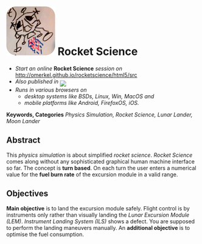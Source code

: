<img alt="Rocket Science Icon" src="/html5/src/img/icons/rocketscience-128.png" /> Rocket Science
=============

* _Start an online_ __Rocket Science__ _session on_ http://omerkel.github.io/rocketscience/html5/src
* <em>Also published in</em> <a href="https://marketplace.firefox.com/app/ucthello"><img align="middle" width="150px" src="https://marketplace.cdn.mozilla.net/media/fireplace/img/pretty/marketplace_logo.png" /></a>
* <em>Runs in various browsers on</em>
    * <em>desktop systems like BSDs, Linux, Win, MacOS and</em>
    * <em>mobile platforms like Android, FirefoxOS, iOS.</em>

__Keywords, Categories__ _Physics Simulation, Rocket Science, Lunar Lander, Moon Lander_

Abstract
--------

This _physics simulation_ is about simplified _rocket science_. _Rocket Science_ comes along without any sophisticated graphical human machine interface so far. The concept is __turn based__. On each turn the user enters a numerical value for the __fuel burn rate__ of the excursion module in a valid range.

Objectives
----------

__Main objective__ is to land the excursion module safely. Flight control is by instruments only rather than visually landing the _Lunar Excursion Module (LEM)_. _Instrument Landing System (ILS)_ shows a defect. You are supposed to perform the landing maneuvers manually. An __additional objective__ is to optimise the fuel consumption.
